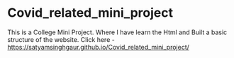 # Covid_related_mini_project
This is a College Mini Project. Where I have learn the Html and Built a basic structure of the website.
Click here - https://satyamsinghgaur.github.io/Covid_related_mini_project/

